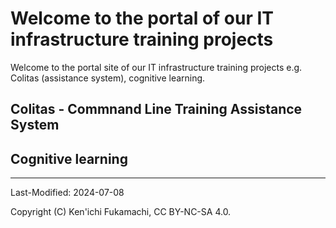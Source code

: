 # Welcome to the portal of our IT infrastructure training projects

Welcome to the portal site of our IT infrastructure training projects
e.g. Colitas (assistance system), cognitive learning.


## Colitas - Commnand Line Training Assistance System


## Cognitive learning



<HR>
Last-Modified: 2024-07-08

Copyright (C) Ken'ichi Fukamachi, CC BY-NC-SA 4.0.
